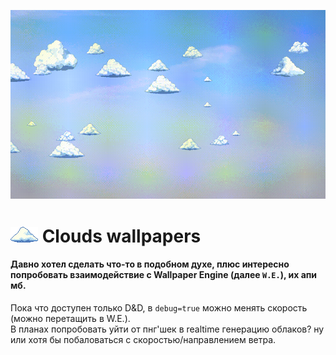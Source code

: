 ![wallpaper example](./clouds.gif)

# ![lil cloud](./public/Cloudy-Pack-Free/_Sunny%20Clouds/Dithered/Cloud-27.png) Clouds wallpapers
#### Давно хотел сделать что-то в подобном духе, плюс интересно попробовать взаимодействие с Wallpaper Engine (далее `W.E.`), их апи мб.

Пока что доступен только D&D, в `debug=true` можно менять скорость (можно перетащить в W.E.).\
В планах попробовать уйти от пнг'шек в realtime генерацию облаков? ну или хотя бы побаловаться с скоростью/направлением ветра.